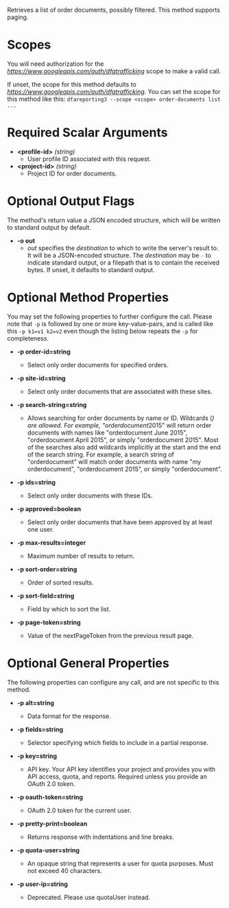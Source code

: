 Retrieves a list of order documents, possibly filtered. This method supports paging.
# Scopes

You will need authorization for the *https://www.googleapis.com/auth/dfatrafficking* scope to make a valid call.

If unset, the scope for this method defaults to *https://www.googleapis.com/auth/dfatrafficking*.
You can set the scope for this method like this: `dfareporting3 --scope <scope> order-documents list ...`
# Required Scalar Arguments
* **&lt;profile-id&gt;** *(string)*
    - User profile ID associated with this request.
* **&lt;project-id&gt;** *(string)*
    - Project ID for order documents.

# Optional Output Flags

The method's return value a JSON encoded structure, which will be written to standard output by default.

* **-o out**
    - *out* specifies the *destination* to which to write the server's result to.
      It will be a JSON-encoded structure.
      The *destination* may be `-` to indicate standard output, or a filepath that is to contain the received bytes.
      If unset, it defaults to standard output.
# Optional Method Properties

You may set the following properties to further configure the call. Please note that `-p` is followed by one 
or more key-value-pairs, and is called like this `-p k1=v1 k2=v2` even though the listing below repeats the
`-p` for completeness.

* **-p order-id=string**
    - Select only order documents for specified orders.

* **-p site-id=string**
    - Select only order documents that are associated with these sites.

* **-p search-string=string**
    - Allows searching for order documents by name or ID. Wildcards (*) are allowed. For example, &#34;orderdocument*2015&#34; will return order documents with names like &#34;orderdocument June 2015&#34;, &#34;orderdocument April 2015&#34;, or simply &#34;orderdocument 2015&#34;. Most of the searches also add wildcards implicitly at the start and the end of the search string. For example, a search string of &#34;orderdocument&#34; will match order documents with name &#34;my orderdocument&#34;, &#34;orderdocument 2015&#34;, or simply &#34;orderdocument&#34;.

* **-p ids=string**
    - Select only order documents with these IDs.

* **-p approved=boolean**
    - Select only order documents that have been approved by at least one user.

* **-p max-results=integer**
    - Maximum number of results to return.

* **-p sort-order=string**
    - Order of sorted results.

* **-p sort-field=string**
    - Field by which to sort the list.

* **-p page-token=string**
    - Value of the nextPageToken from the previous result page.

# Optional General Properties

The following properties can configure any call, and are not specific to this method.

* **-p alt=string**
    - Data format for the response.

* **-p fields=string**
    - Selector specifying which fields to include in a partial response.

* **-p key=string**
    - API key. Your API key identifies your project and provides you with API access, quota, and reports. Required unless you provide an OAuth 2.0 token.

* **-p oauth-token=string**
    - OAuth 2.0 token for the current user.

* **-p pretty-print=boolean**
    - Returns response with indentations and line breaks.

* **-p quota-user=string**
    - An opaque string that represents a user for quota purposes. Must not exceed 40 characters.

* **-p user-ip=string**
    - Deprecated. Please use quotaUser instead.
